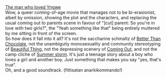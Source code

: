 <p><a href="http://www.imdb.com/title/tt1114723/">The man who loved Yngwe</a>
<br/>
Wow, a queer coming-of-age movie that manages not to be bi-erasionist, albeit by omission, showing the plot and the characters, and replacing the usual coming out to parents scene in favour of "[cut] parent: So you're in love with two girls?", the "Yeah something like that" being entirely muttered by me sitting in front of the screen.
<br/>
So how does it fall into it all? It's not the saccharine schmaltz of <a href="http://www.imdb.com/title/tt0168987/">Better Than Chocolate</a>, not the unambiguity monosexuality and community stereotyping of <a href="http://www.imdb.com/title/tt0115640/">Beautiful Thing</a>, not the depressing scenery of <a href="http://www.imdb.com/title/tt0097095/">Coming Out</a>, and not the camp cliche of <a href="http://www.imdb.com/title/tt0420206/">Summer storm</a>. It's just a teenage story about a boy who loves a girl and another boy.
Just something that makes you say "yes, that's true".
<br/>
Oh, and a good soundtrack. (fittisatan anarkikommando!)</p>
